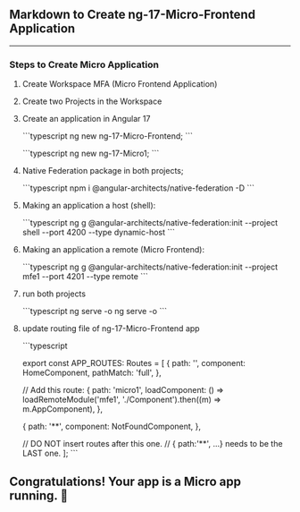 
## Markdown to Create ng-17-Micro-Frontend Application

---

### Steps to Create Micro Application

1. Create Workspace MFA (Micro Frontend Application)

2. Create two Projects in the Workspace

3. Create an application in Angular 17

    \`\`\`typescript
    ng new ng-17-Micro-Frontend;
    \`\`\`

    \`\`\`typescript
    ng new ng-17-Micro1;
    \`\`\`

4. Native Federation package in both projects;

    \`\`\`typescript
    npm i @angular-architects/native-federation -D
    \`\`\`

5. Making an application a host (shell):

    \`\`\`typescript
    ng g @angular-architects/native-federation:init --project shell --port 4200 --type dynamic-host
    \`\`\`

6. Making an application a remote (Micro Frontend):

    \`\`\`typescript
    ng g @angular-architects/native-federation:init --project mfe1 --port 4201 --type remote
    \`\`\`

7. run both projects

    \`\`\`typescript
      ng serve -o
      ng serve -o
    \`\`\`

8. update routing file of ng-17-Micro-Frontend app

    \`\`\`typescript

    export const APP_ROUTES: Routes = [
      {
      path: '',
      component: HomeComponent,
      pathMatch: 'full',
      },

      // Add this route:
      {
      path: 'micro1',
      loadComponent: () =>
      loadRemoteModule('mfe1', './Component').then((m) => m.AppComponent),
      },

      {
      path: '**',
      component: NotFoundComponent,
      },

      // DO NOT insert routes after this one.
      // { path:'**', ...} needs to be the LAST one.
      ];
    \`\`\`

## Congratulations! Your app is a Micro app running. 🎉
